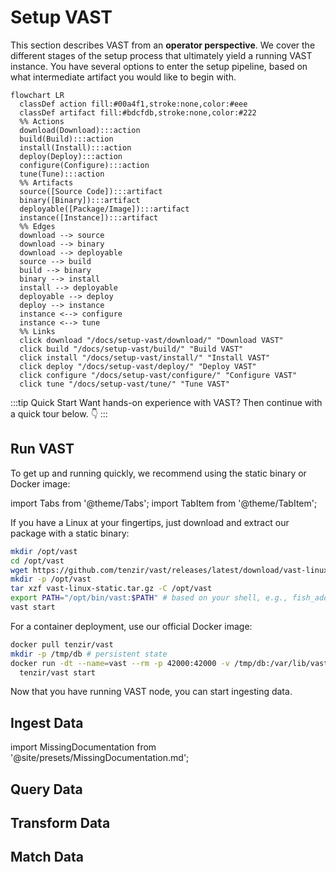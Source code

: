 # Setup VAST

This section describes VAST from an **operator perspective**. We cover the
different stages of the setup process that ultimately yield a running VAST
instance. You have several options to enter the setup pipeline, based on what
intermediate artifact you would like to begin with.

```mermaid
flowchart LR
  classDef action fill:#00a4f1,stroke:none,color:#eee
  classDef artifact fill:#bdcfdb,stroke:none,color:#222
  %% Actions
  download(Download):::action
  build(Build):::action
  install(Install):::action
  deploy(Deploy):::action
  configure(Configure):::action
  tune(Tune):::action
  %% Artifacts
  source([Source Code]):::artifact
  binary([Binary]):::artifact
  deployable([Package/Image]):::artifact
  instance([Instance]):::artifact
  %% Edges
  download --> source
  download --> binary
  download --> deployable
  source --> build
  build --> binary
  binary --> install
  install --> deployable
  deployable --> deploy
  deploy --> instance
  instance <--> configure
  instance <--> tune
  %% Links
  click download "/docs/setup-vast/download/" "Download VAST"
  click build "/docs/setup-vast/build/" "Build VAST"
  click install "/docs/setup-vast/install/" "Install VAST"
  click deploy "/docs/setup-vast/deploy/" "Deploy VAST"
  click configure "/docs/setup-vast/configure/" "Configure VAST"
  click tune "/docs/setup-vast/tune/" "Tune VAST"
```

:::tip Quick Start
Want hands-on experience with VAST? Then continue with a quick tour below. 👇
:::

## Run VAST

To get up and running quickly, we recommend using the static binary or Docker
image:

import Tabs from '@theme/Tabs';
import TabItem from '@theme/TabItem';

<Tabs>
<TabItem value="static" label="Static Binary" default>
If you have a Linux at your fingertips, just download and extract our package
with a static binary:

```bash
mkdir /opt/vast
cd /opt/vast
wget https://github.com/tenzir/vast/releases/latest/download/vast-linux-static.tar.gz
mkdir -p /opt/vast
tar xzf vast-linux-static.tar.gz -C /opt/vast
export PATH="/opt/bin/vast:$PATH" # based on your shell, e.g., fish_add_path /opt/bin/vast
vast start
```
</TabItem>
<TabItem value="docker" label="Docker">
For a container deployment, use our official Docker image:

```bash
docker pull tenzir/vast
mkdir -p /tmp/db # persistent state
docker run -dt --name=vast --rm -p 42000:42000 -v /tmp/db:/var/lib/vast \
  tenzir/vast start
```
</TabItem>
</Tabs>

Now that you have running VAST node, you can start ingesting data.

## Ingest Data

import MissingDocumentation from '@site/presets/MissingDocumentation.md';

<MissingDocumentation/>

## Query Data

<MissingDocumentation/>

## Transform Data

<MissingDocumentation/>

## Match Data

<MissingDocumentation/>
